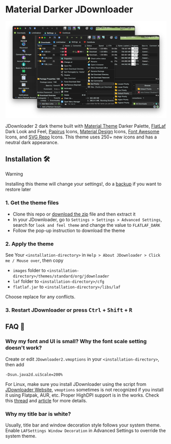 # Material Darker JDownloader

![theme preview](./preview.png)

JDownloader 2 dark theme built with [Material
Theme](https://github.com/t3dotgg/vsc-material-but-i-wont-sue-you) Darker Palette,
[FlatLaf](https://github.com/JFormDesigner/FlatLaf) Dark Look and Feel,
[Papirus](https://github.com/PapirusDevelopmentTeam/papirus-icon-theme) Icons,
[Material Design](https://fonts.google.com/icons) Icons,
[Font Awesome](https://fontawesome.com/) Icons, and [SVG
Repo](https://www.svgrepo.com/) Icons. This theme uses 250+ new icons and has a
neutral dark appearance.

## Installation 🛠️

> [!WARNING]
> Installing this theme will change your settings!, do a
> [backup](https://support.jdownloader.org/en/knowledgebase/article/backup-restore-configuration)
> if you want to restore later

### 1. Get the theme files

- Clone this repo or [download the
  zip](https://github.com/moktavizen/material-darker-jdownloader/archive/master.zip)
  file and then extract it
- In your JDownloader, go to `Settings > Settings > Advanced Settings`, search
  for `look and feel theme` and change the value to `FLATLAF_DARK`
- Follow the pop-up instruction to download the theme

### 2. Apply the theme

See Your `<installation-directory>` in `Help > About JDownloader > Click me /
Mouse over`, then copy

- `images` folder to `<installation-directory>/themes/standard/org/jdownloader`
- `laf` folder to `<installation-directory>/cfg`
- `flatlaf.jar` to `<installation-directory>/libs/laf`

Choose replace for any conflicts.

### 3. Restart JDownloader or press <kbd>Ctrl</kbd> + <kbd>Shift</kbd> + <kbd>R</kbd>

## FAQ 📑

### Why my font and UI is small? Why the font scale setting doesn't work?

Create or edit `JDownloader2.vmoptions` in your `<installation-directory>`,
then add

```
-Dsun.java2d.uiScale=200%
```

For Linux, make sure you install JDownloader using the script from
[JDownloader Website](https://jdownloader.org/download/index), `vmoptions`
sometimes is not recognized if you install it using Flatpak, AUR, etc. Proper
HighDPI support is in the works. Check this
[thread](https://board.jdownloader.org/showthread.php?p=532602#post532602) and
[article](https://support.jdownloader.org/en/knowledgebase/article/high-dpi-support)
for more details.

### Why my title bar is white?

Usually, title bar and window decoration style follows your system theme. Enable
`LAFSettings Window Decoration` in Advanced Settings to override the system
theme.
